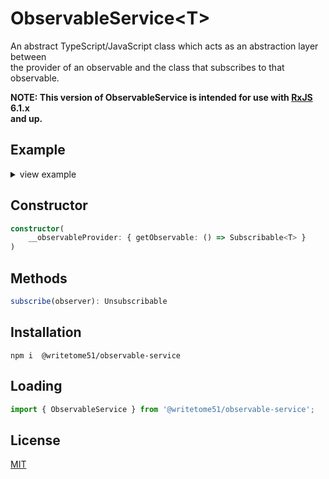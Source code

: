 # ObservableService\<T\>

An abstract TypeScript/JavaScript class which acts as an abstraction layer between  
the provider of an observable and the class that subscribes to that observable.  

<b>NOTE: This version of ObservableService is intended for use with [RxJS](https://rxjs-dev.firebaseapp.com/) 6.1.x   
and up.</b>

## Example
<details>
<summary>view example</summary>

```ts
// Create a subclass...
export class UsersObservableService extends ObservableService<Users> {

    constructor(
        // an object with method that returns observable:
        userQueryService: { getObservable: () => Subscribable<Users> }
    ) {
        super(userQueryService);
    }

}

// Now another class calls .subscribe() to access the data...
export class UsersSubscriptionService {

    users: User[];
    subscription: Subscription;

    constructor(usersObservable: UsersObservableService) {
        this.subscription = usersObservable.subscribe(
            (users) => this.users = users
        );
    }
 
}
```
</details>
    

## Constructor
```ts
constructor(
    __observableProvider: { getObservable: () => Subscribable<T> }
)
```

## Methods

```ts
subscribe(observer): Unsubscribable
```


## Installation

`npm i  @writetome51/observable-service`

## Loading
```js
import { ObservableService } from '@writetome51/observable-service';
```

## License
[MIT](https://choosealicense.com/licenses/mit/)
